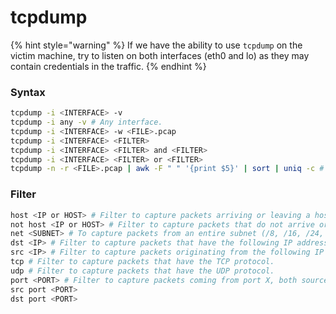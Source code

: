 # tcpdump

{% hint style="warning" %}
If we have the ability to use `tcpdump` on the victim machine, try to listen on both interfaces (eth0 and lo) as they may contain credentials in the traffic.
{% endhint %}

### Syntax

```bash
tcpdump -i <INTERFACE> -v
tcpdump -i any -v # Any interface.
tcpdump -i <INTERFACE> -w <FILE>.pcap
tcpdump -i <INTERFACE> <FILTER> 
tcpdump -i <INTERFACE> <FILTER> and <FILTER>
tcpdump -i <INTERFACE> <FILTER> or <FILTER>
tcpdump -n -r <FILE>.pcap | awk -F " " '{print $5}' | sort | uniq -c # Skip DNS (-n), read the .pcap file (-r) and filter by IP addresses with a counter.
```

### Filter

```bash
host <IP or HOST> # Filter to capture packets arriving or leaving a host or IP.
not host <IP or HOST> # Filter to capture packets that do not arrive or leave a host or IP.
net <SUBNET> # To capture packets from an entire subnet (/8, /16, /24, etc).
dst <IP> # Filter to capture packets that have the following IP address as destination.
src <IP> # Filter to capture packets originating from the following IP address.
tcp # Filter to capture packets that have the TCP protocol.
udp # Filter to capture packets that have the UDP protocol.
port <PORT> # Filter to capture packets coming from port X, both source and output.
src port <PORT>
dst port <PORT>
```
